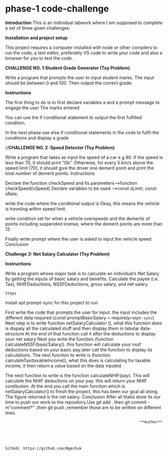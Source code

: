 # phase-1 code-challenge

**introduction**
This is an individual labwork where I am supposed to complete a set of three given challenges:

**Installation and project setup**

This project requires a computer installed with node or other compilers to run the code; a text editor, preferably VS code to write your code and also a browser for you to test the code.  


**CHALLENGE NO. 1:Student Grade Generator (Toy Problem)**

Write a program that prompts the user to input student marks. The input should be between 0 and 100. Then output the correct grade: 

**Instructions**

The first thing to do is to first declare variables a and a prompt message to engage the user
The marks entered

You can use the if conditional statement to output the first fulfilled condition.

In the next phase use else if conditional statements in the code to fulfil the conditions and display a grade


//**CHALLENGE NO. 2 :Speed Detector (Toy Problem)**


Write a program that takes as input the speed of a car e.g 80. If the speed is less than 70, it should print “Ok”.
Otherwise, for every 5 km/s above the speed limit (70), it should give the driver one demerit point and print the total number of demerit points.
Instructions

Declare the function checkSpeed and its parameters-->function checkSpeed(vSpeed)
Declare variables to be used -->const sLimit; const sRate;

write the code where the conditonal output is Okay, this means the vehicle is traveling within speed limit.

write condition set for when a vehicle overspeeds and the demerits of points including suspended license, where the demerit points are more than 12.

Finally write prompt where the user is asked to input the vehicle speed
Conclusion 

**Challenge 3: Net Salary Calculator (Toy Problem)**

**Instructions**

Write a program whose major task is to calculate an individual’s Net Salary by getting the inputs of basic salary and benefits. Calculate the payee (i.e. Tax), NHIFDeductions, NSSFDeductions, gross salary, and net salary. 
            
    Steps

install apt prompt-sync for this project to run

First write the code that prompts the user for input. the input includes the different data required (const promptBasicSalary = require(`prompt-sync`)
Next step is to write function netSalaryCalculator (), what this function does is dispaly all the calculated stuff and then display them in tabular data-structure
At the end of that function call it after the deductions to display your net salary
Next you write the function.(function calculateNSSF(basicSalary)). this function will calculate your nssf deductions based on your basic pay.later call the function to display its calculations.
The next function to write is (function calculateTax(taxableIncome)), what this does is calculating for taxable income, it then return a value based on the data inputed.

The next function to write is the function calculateNHIF(pay). This will calculate the NHIF deductions on your pay. this will return your NHIF contibution.
At the end you call the main function which is netSalaryCalculator() to finish the project, this has been our goal all along. The figure returned is the net salary.
        Conclusion
 After all thatis done its our time to push our work to the repository.Use git add . then git commit -m"comment*" ,then git push  ,remember those are to be written on different lines.       






                                                                **Author**




    
    GitHub: https://github.com/Ngechuk
